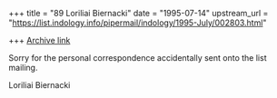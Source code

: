 +++
title = "89 Loriliai Biernacki"
date = "1995-07-14"
upstream_url = "https://list.indology.info/pipermail/indology/1995-July/002803.html"

+++
[Archive link](https://list.indology.info/pipermail/indology/1995-July/002803.html)

Sorry for the personal correspondence accidentally sent onto the list 
mailing.

Loriliai Biernacki






